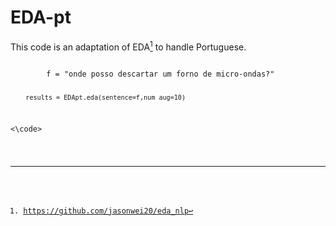 # EDA-pt

This code is an adaptation of EDA[^1] to handle Portuguese.

<code>
        f = "onde posso descartar um forno de micro-ondas?"
        
        results = EDApt.eda(sentence=f,num_aug=10)
 <\code>

[^1]: https://github.com/jasonwei20/eda_nlp
